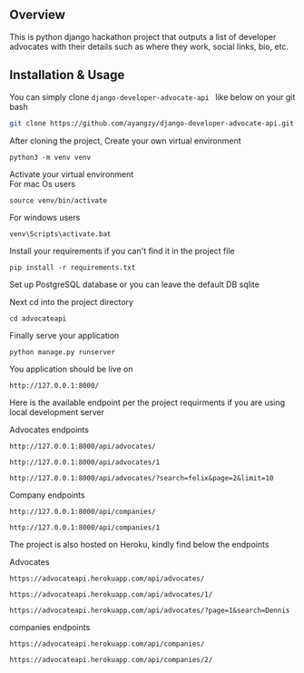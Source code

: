 ## Overview 
This is python django hackathon project that outputs a list of developer advocates with their details such as where they work, social links, bio, etc.

## Installation & Usage
You can simply clone  ``django-developer-advocate-api
`` like below on your git bash

```bash
git clone https://github.com/ayangzy/django-developer-advocate-api.git
```
After cloning the project, Create your own virtual environment
```
python3 -m venv venv
```

Activate your virtual environment
<br>
For mac Os users
```
source venv/bin/activate
```

For windows users
```
venv\Scripts\activate.bat 
```

Install your requirements if you can't find it in the project file
```
pip install -r requirements.txt
```

Set up PostgreSQL database or you can leave the default DB sqlite 

Next  cd into the project directory

```
cd advocateapi
```

Finally serve your application
```
python manage.py runserver
```

You application should be live on 
```
http://127.0.0.1:8000/
```

Here is the available endpoint per the project requirments if you are using local development server

Advocates endpoints
```
http://127.0.0.1:8000/api/advocates/

http://127.0.0.1:8000/api/advocates/1

http://127.0.0.1:8000/api/advocates/?search=felix&page=2&limit=10

```


Company endpoints
```
http://127.0.0.1:8000/api/companies/

http://127.0.0.1:8000/api/companies/1

```

The project is also hosted on Heroku, kindly find below the endpoints

Advocates
```
https://advocateapi.herokuapp.com/api/advocates/

https://advocateapi.herokuapp.com/api/advocates/1/

https://advocateapi.herokuapp.com/api/advocates/?page=1&search=Dennis
```

companies endpoints
```
https://advocateapi.herokuapp.com/api/companies/

https://advocateapi.herokuapp.com/api/companies/2/

```

